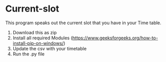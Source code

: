 # Current-slot

This program speaks out the current slot that you have in your Time table.

1) Download this as zip
2) Install all required Modules  (https://www.geeksforgeeks.org/how-to-install-pip-on-windows/)
3) Update the csv with your timetable
4) Run the .py file
